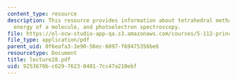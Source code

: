 ```yaml
---
content_type: resource
description: This resource provides information about tetrahedral methane, total electronic
  energy of a molecule, and photoelectron spectroscopy.
file: https://ol-ocw-studio-app-qa.s3.amazonaws.com/courses/5-112-principles-of-chemical-science-fall-2005/9253670bc629762304817cc47a210ebf_lecture28.pdf
file_type: application/pdf
parent_uid: 0f6eafa3-3e90-56ec-6097-f69475356be6
resourcetype: Document
title: lecture28.pdf
uid: 9253670b-c629-7623-0481-7cc47a210ebf
---
```

